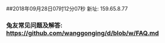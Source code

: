 ##2018年09月28日07时12分07秒 新址: 159.65.8.77
### 兔友常见问题及解答: https://github.com/wanggonging/d/blob/w/FAQ.md

